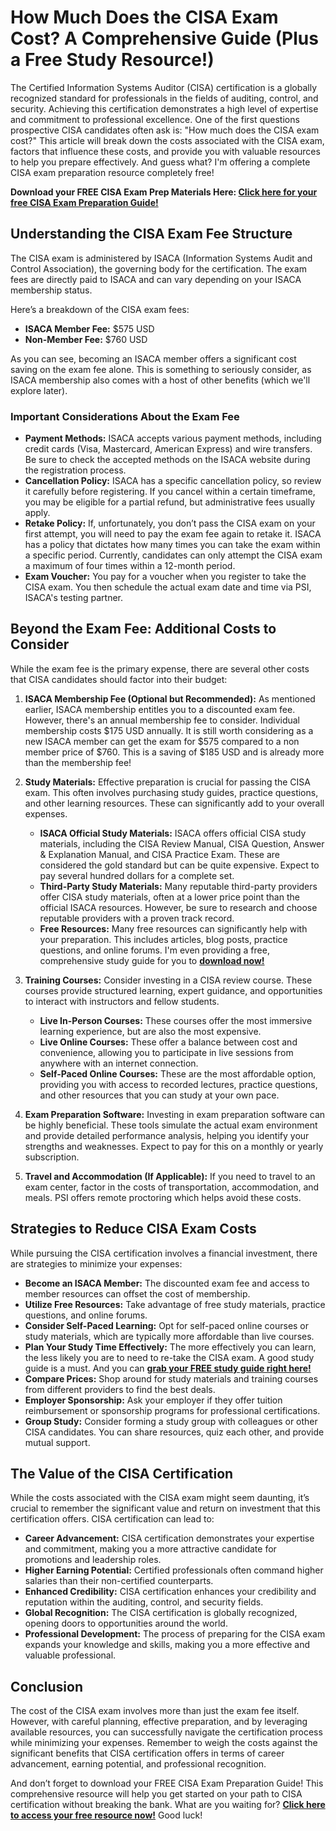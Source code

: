 # How Much Does the CISA Exam Cost? A Comprehensive Guide (Plus a Free Study Resource!)

The Certified Information Systems Auditor (CISA) certification is a globally recognized standard for professionals in the fields of auditing, control, and security. Achieving this certification demonstrates a high level of expertise and commitment to professional excellence. One of the first questions prospective CISA candidates often ask is: "How much does the CISA exam cost?" This article will break down the costs associated with the CISA exam, factors that influence these costs, and provide you with valuable resources to help you prepare effectively. And guess what? I'm offering a complete CISA exam preparation resource completely free!

**Download your FREE CISA Exam Prep Materials Here: [Click here for your free CISA Exam Preparation Guide!](https://udemywork.com/how-much-is-cisa-exam)**

## Understanding the CISA Exam Fee Structure

The CISA exam is administered by ISACA (Information Systems Audit and Control Association), the governing body for the certification. The exam fees are directly paid to ISACA and can vary depending on your ISACA membership status.

Here’s a breakdown of the CISA exam fees:

*   **ISACA Member Fee:** \$575 USD
*   **Non-Member Fee:** \$760 USD

As you can see, becoming an ISACA member offers a significant cost saving on the exam fee alone. This is something to seriously consider, as ISACA membership also comes with a host of other benefits (which we'll explore later).

### Important Considerations About the Exam Fee

*   **Payment Methods:** ISACA accepts various payment methods, including credit cards (Visa, Mastercard, American Express) and wire transfers. Be sure to check the accepted methods on the ISACA website during the registration process.
*   **Cancellation Policy:** ISACA has a specific cancellation policy, so review it carefully before registering. If you cancel within a certain timeframe, you may be eligible for a partial refund, but administrative fees usually apply.
*   **Retake Policy:** If, unfortunately, you don’t pass the CISA exam on your first attempt, you will need to pay the exam fee again to retake it. ISACA has a policy that dictates how many times you can take the exam within a specific period. Currently, candidates can only attempt the CISA exam a maximum of four times within a 12-month period.
*   **Exam Voucher:**  You pay for a voucher when you register to take the CISA exam. You then schedule the actual exam date and time via PSI, ISACA's testing partner.

## Beyond the Exam Fee: Additional Costs to Consider

While the exam fee is the primary expense, there are several other costs that CISA candidates should factor into their budget:

1.  **ISACA Membership Fee (Optional but Recommended):** As mentioned earlier, ISACA membership entitles you to a discounted exam fee. However, there's an annual membership fee to consider. Individual membership costs \$175 USD annually.  It is still worth considering as a new ISACA member can get the exam for \$575 compared to a non member price of \$760. This is a saving of \$185 USD and is already more than the membership fee!

2.  **Study Materials:** Effective preparation is crucial for passing the CISA exam. This often involves purchasing study guides, practice questions, and other learning resources. These can significantly add to your overall expenses.

    *   **ISACA Official Study Materials:** ISACA offers official CISA study materials, including the CISA Review Manual, CISA Question, Answer & Explanation Manual, and CISA Practice Exam. These are considered the gold standard but can be quite expensive. Expect to pay several hundred dollars for a complete set.
    *   **Third-Party Study Materials:** Many reputable third-party providers offer CISA study materials, often at a lower price point than the official ISACA resources. However, be sure to research and choose reputable providers with a proven track record.
    *   **Free Resources:** Many free resources can significantly help with your preparation. This includes articles, blog posts, practice questions, and online forums. I'm even providing a free, comprehensive study guide for you to **[download now!](https://udemywork.com/how-much-is-cisa-exam)**

3.  **Training Courses:** Consider investing in a CISA review course. These courses provide structured learning, expert guidance, and opportunities to interact with instructors and fellow students.

    *   **Live In-Person Courses:** These courses offer the most immersive learning experience, but are also the most expensive.
    *   **Live Online Courses:** These offer a balance between cost and convenience, allowing you to participate in live sessions from anywhere with an internet connection.
    *   **Self-Paced Online Courses:** These are the most affordable option, providing you with access to recorded lectures, practice questions, and other resources that you can study at your own pace.

4.  **Exam Preparation Software:** Investing in exam preparation software can be highly beneficial. These tools simulate the actual exam environment and provide detailed performance analysis, helping you identify your strengths and weaknesses.  Expect to pay for this on a monthly or yearly subscription.

5.  **Travel and Accommodation (If Applicable):** If you need to travel to an exam center, factor in the costs of transportation, accommodation, and meals. PSI offers remote proctoring which helps avoid these costs.

## Strategies to Reduce CISA Exam Costs

While pursuing the CISA certification involves a financial investment, there are strategies to minimize your expenses:

*   **Become an ISACA Member:** The discounted exam fee and access to member resources can offset the cost of membership.
*   **Utilize Free Resources:** Take advantage of free study materials, practice questions, and online forums.
*   **Consider Self-Paced Learning:** Opt for self-paced online courses or study materials, which are typically more affordable than live courses.
*   **Plan Your Study Time Effectively:** The more effectively you can learn, the less likely you are to need to re-take the CISA exam. A good study guide is a must. And you can **[grab your FREE study guide right here!](https://udemywork.com/how-much-is-cisa-exam)**
*   **Compare Prices:** Shop around for study materials and training courses from different providers to find the best deals.
*   **Employer Sponsorship:** Ask your employer if they offer tuition reimbursement or sponsorship programs for professional certifications.
*   **Group Study:** Consider forming a study group with colleagues or other CISA candidates. You can share resources, quiz each other, and provide mutual support.

## The Value of the CISA Certification

While the costs associated with the CISA exam might seem daunting, it’s crucial to remember the significant value and return on investment that this certification offers. CISA certification can lead to:

*   **Career Advancement:** CISA certification demonstrates your expertise and commitment, making you a more attractive candidate for promotions and leadership roles.
*   **Higher Earning Potential:** Certified professionals often command higher salaries than their non-certified counterparts.
*   **Enhanced Credibility:** CISA certification enhances your credibility and reputation within the auditing, control, and security fields.
*   **Global Recognition:** The CISA certification is globally recognized, opening doors to opportunities around the world.
*   **Professional Development:** The process of preparing for the CISA exam expands your knowledge and skills, making you a more effective and valuable professional.

## Conclusion

The cost of the CISA exam involves more than just the exam fee itself. However, with careful planning, effective preparation, and by leveraging available resources, you can successfully navigate the certification process while minimizing your expenses. Remember to weigh the costs against the significant benefits that CISA certification offers in terms of career advancement, earning potential, and professional recognition.

And don’t forget to download your FREE CISA Exam Preparation Guide! This comprehensive resource will help you get started on your path to CISA certification without breaking the bank. What are you waiting for? **[Click here to access your free resource now!](https://udemywork.com/how-much-is-cisa-exam)** Good luck!
